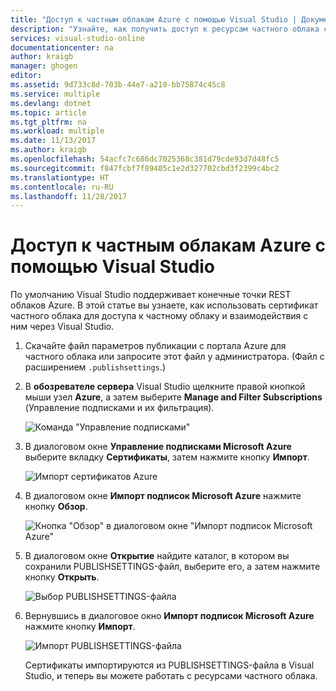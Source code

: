 ```yaml
---
title: "Доступ к частным облакам Azure с помощью Visual Studio | Документация Майкрософт"
description: "Узнайте, как получить доступ к ресурсам частного облака с помощью Visual Studio."
services: visual-studio-online
documentationcenter: na
author: kraigb
manager: ghogen
editor: 
ms.assetid: 9d733c8d-703b-44e7-a210-bb75874c45c8
ms.service: multiple
ms.devlang: dotnet
ms.topic: article
ms.tgt_pltfrm: na
ms.workload: multiple
ms.date: 11/13/2017
ms.author: kraigb
ms.openlocfilehash: 54acfc7c686dc7025368c381d79cde93d7d48fc5
ms.sourcegitcommit: f847fcbf7f89405c1e2d327702cbd3f2399c4bc2
ms.translationtype: HT
ms.contentlocale: ru-RU
ms.lasthandoff: 11/28/2017
---
```

# <a name="accessing-private-azure-clouds-with-visual-studio"></a>Доступ к частным облакам Azure с помощью Visual Studio

По умолчанию Visual Studio поддерживает конечные точки REST облаков Azure. В этой статье вы узнаете, как использовать сертификат частного облака для доступа к частному облаку и взаимодействия с ним через Visual Studio.

1. Скачайте файл параметров публикации с портала Azure для частного облака или запросите этот файл у администратора. (Файл с расширением `.publishsettings`.)

1. В **обозревателе сервера** Visual Studio щелкните правой кнопкой мыши узел **Azure**, а затем выберите **Manage and Filter Subscriptions** (Управление подписками и их фильтрация).

    ![Команда "Управление подписками"](./media/vs-azure-tools-access-private-azure-clouds-with-visual-studio/IC790778.png)

1. В диалоговом окне **Управление подписками Microsoft Azure** выберите вкладку **Сертификаты**, затем нажмите кнопку **Импорт**.

    ![Импорт сертификатов Azure](./media/vs-azure-tools-access-private-azure-clouds-with-visual-studio/IC790779.png)

1. В диалоговом окне **Импорт подписок Microsoft Azure** нажмите кнопку **Обзор**.

    ![Кнопка "Обзор" в диалоговом окне "Импорт подписок Microsoft Azure"](./media/vs-azure-tools-access-private-azure-clouds-with-visual-studio/browse-button.png)

1. В диалоговом окне **Открытие** найдите каталог, в котором вы сохранили PUBLISHSETTINGS-файл, выберите его, а затем нажмите кнопку **Открыть**.

    ![Выбор PUBLISHSETTINGS-файла](./media/vs-azure-tools-access-private-azure-clouds-with-visual-studio/select-publish-settings-file.png)

1. Вернувшись в диалоговое окно **Импорт подписок Microsoft Azure** нажмите кнопку **Импорт**.

    ![Импорт PUBLISHSETTINGS-файла](./media/vs-azure-tools-access-private-azure-clouds-with-visual-studio/IC790780.png)

    Сертификаты импортируются из PUBLISHSETTINGS-файла в Visual Studio, и теперь вы можете работать с ресурсами частного облака.

